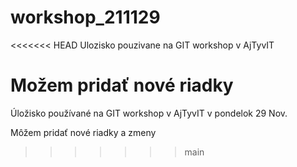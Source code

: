 # workshop_211129
<<<<<<< HEAD
Ulozisko pouzivane na GIT workshop v AjTyvIT


Možem pridať nové riadky
=======
Úložisko používané na GIT workshop v AjTyvIT v pondelok 29 Nov.


Môžem pridať nové riadky a zmeny
>>>>>>> main
